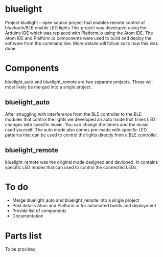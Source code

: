 # bluelight
Project bluelight  - open source project that enables remote control of bluetooth/BLE enable LED lights
This project was developed using the Arduino IDE which was replaced with Platform.io using the Atom IDE.  The Atom IDE and Platform.io components were used to build and deploy the software from the command line.  More details will follow as to how this was done.

# Components
bluelight_auto and bluelight_remote are two separate projects.  These will most likely be merged into a single project.
## bluelight_auto
After struggling with interference from the BLE controller to the BLE modules that control the lights we developed an auto mode that times LED changes with specific music.  You can change the timers and the music used yourself.  The auto mode also comes pre-made with specific LED patterns that can be used to control the lights directly from a BLE controller.
## bluelight_remote
bluelight_remote was the original mode designed and devloped.  In contains specific LED modes that can used to control the connected LEDs.

# To do
* Merge bluelight_auto and bluelight_remote into a single project
* Post details Atom and Platform.io for automated builds and deployment
* Provide list of components
* Documentation

# Parts list
To be provided
